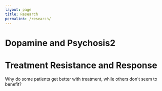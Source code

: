 ```yaml
---
layout: page
title: Research
permalink: /research/
---
```



<h1> Dopamine and Psychosis2 </h1>

<h1> Treatment Resistance and Response </h1>

Why do some patients get better with treatment, while others don't seem to benefit?